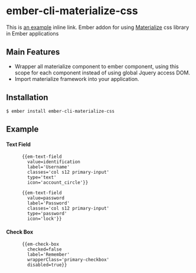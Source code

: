 # ember-cli-materialize-css
This is [an example](http://www.example.com/) inline link.
Ember addon for using [Materialize](http://materializecss.com/) css library in Ember applications

## Main Features

* Wrapper all materialize component to ember component, using this scope for each component instead of using global Jquery access DOM.
* Import materialize framework into your application.

## Installation

````
$ ember install ember-cli-materialize-css
````

## Example

#### Text Field

````
      {{em-text-field
        value=identification
        label='Username'
        classes='col s12 primary-input'
        type='text'
        icon='account_circle'}}

      {{em-text-field
        value=password
        label='Password'
        classes='col s12 primary-input'
        type='password'
        icon='lock'}}
````

#### Check Box

````
      {{em-check-box
        checked=false
        label='Remember'
        wrapperClass='primary-checkbox'
        disabled=true}}
````


